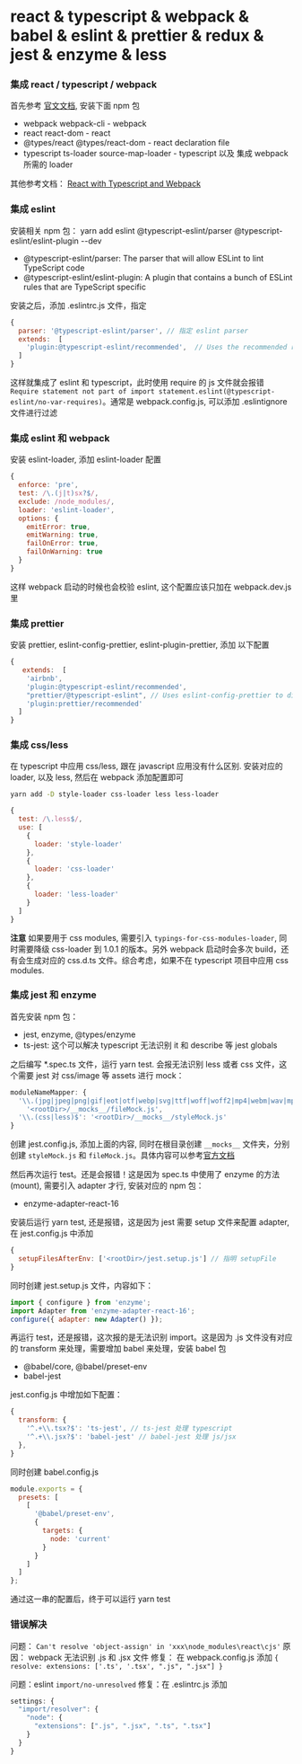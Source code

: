 react & typescript & webpack & babel & eslint & prettier & redux & jest & enzyme & less
====================================================================

### 集成 react / typescript / webpack

首先参考 [官文文档](https://www.typescriptlang.org/docs/handbook/react-&-webpack.html), 安装下面 npm 包

+ webpack webpack-cli - webpack
+ react react-dom - react
+ @types/react @types/react-dom - react declaration file
+ typescript ts-loader source-map-loader - typescript 以及 集成 webpack 所需的 loader

其他参考文档：
[React with Typescript and Webpack](https://www.pluralsight.com/guides/react-typescript-webpack)

### 集成 eslint

安装相关 npm 包： yarn add eslint @typescript-eslint/parser @typescript-eslint/eslint-plugin --dev

+ @typescript-eslint/parser: The parser that will allow ESLint to lint TypeScript code
+ @typescript-eslint/eslint-plugin: A plugin that contains a bunch of ESLint rules that are TypeScript specific

安装之后，添加 .eslintrc.js 文件，指定 

```js
{
  parser: '@typescript-eslint/parser', // 指定 eslint parser
  extends:  [
    'plugin:@typescript-eslint/recommended',  // Uses the recommended rules from the @typescript-eslint/eslint-plugin
  ]
}
```

这样就集成了 eslint 和 typescript，此时使用 require 的 js 文件就会报错 `Require statement not part of import statement.eslint(@typescript-eslint/no-var-requires)`。通常是 webpack.config.js, 可以添加 .eslintignore 文件进行过滤

### 集成 eslint 和 webpack

安装 eslint-loader, 添加 eslint-loader 配置

```js
{
  enforce: 'pre',
  test: /\.(j|t)sx?$/,
  exclude: /node_modules/,
  loader: 'eslint-loader',
  options: {
    emitError: true,
    emitWarning: true,
    failOnError: true,
    failOnWarning: true
  }
}
```
这样 webpack 启动的时候也会校验 eslint, 这个配置应该只加在 webpack.dev.js 里

### 集成 prettier

安装 prettier, eslint-config-prettier, eslint-plugin-prettier, 添加 以下配置

```js
{
   extends:  [
    'airbnb',
    'plugin:@typescript-eslint/recommended',
    "prettier/@typescript-eslint", // Uses eslint-config-prettier to disable ESLint rules from @typescript-eslint/eslint-plugin that would conflict with prettier
    'plugin:prettier/recommended'
  ]
}
```

### 集成 css/less

在 typescript 中应用 css/less, 跟在 javascript 应用没有什么区别. 安装对应的 loader, 以及 less, 然后在 webpack 添加配置即可

```sh
yarn add -D style-loader css-loader less less-loader
```

```js
{
  test: /\.less$/,
  use: [
    {
      loader: 'style-loader'
    },
    {
      loader: 'css-loader'
    },
    {
      loader: 'less-loader'
    }
  ]
}
```

__注意__ 如果要用于 css modules, 需要引入 `typings-for-css-modules-loader`, 同时需要降级 css-loader 到 1.0.1 的版本。另外 webpack 启动时会多次 build，还有会生成对应的 css.d.ts 文件。综合考虑，如果不在 typescript 项目中应用 css modules.

### 集成 jest 和 enzyme

首先安装 npm 包：
+ jest, enzyme, @types/enzyme
+ ts-jest: 这个可以解决 typescript 无法识别 it 和 describe 等 jest globals

之后编写 *.spec.ts 文件，运行 yarn test. 会报无法识别 less 或者 css 文件，这个需要 jest 对 css/image 等 assets 进行 mock：

```js
moduleNameMapper: {
  '\\.(jpg|jpeg|png|gif|eot|otf|webp|svg|ttf|woff|woff2|mp4|webm|wav|mp3|m4a|aac|oga)$':
    '<rootDir>/__mocks__/fileMock.js',
  '\\.(css|less)$': '<rootDir>/__mocks__/styleMock.js'
}
```

创建 jest.config.js, 添加上面的内容, 同时在根目录创建 `__mocks__` 文件夹，分别创建 `styleMock.js` 和 `fileMock.js`。具体内容可以参考[官方文档](https://jestjs.io/docs/en/webpack#handling-static-assets)

然后再次运行 test。还是会报错！这是因为 spec.ts 中使用了 enzyme 的方法(mount), 需要引入 adapter 才行, 安装对应的 npm 包：

+ enzyme-adapter-react-16

安装后运行 yarn test, 还是报错，这是因为 jest 需要 setup 文件来配置 adapter, 在 jest.config.js 中添加
```js
{
  setupFilesAfterEnv: ['<rootDir>/jest.setup.js'] // 指明 setupFile 
}
```
同时创建 jest.setup.js 文件，内容如下：

```js
import { configure } from 'enzyme';
import Adapter from 'enzyme-adapter-react-16';
configure({ adapter: new Adapter() });
```

再运行 test，还是报错，这次报的是无法识别 import。这是因为 .js 文件没有对应的 transform 来处理，需要增加 babel 来处理，安装 babel 包

+ @babel/core, @babel/preset-env
+ babel-jest

jest.config.js 中增加如下配置：

```js
{
  transform: {
    '^.+\\.tsx?$': 'ts-jest', // ts-jest 处理 typescript
    '^.+\\.jsx?$': 'babel-jest' // babel-jest 处理 js/jsx 
  },
}
```

同时创建 babel.config.js

```js
module.exports = {
  presets: [
    [
      '@babel/preset-env',
      {
        targets: {
          node: 'current'
        }
      }
    ]
  ]
};
```
通过这一串的配置后，终于可以运行 yarn test


### 错误解决

问题： `Can't resolve 'object-assign' in 'xxx\node_modules\react\cjs'`
原因： webpack 无法识别 .js 和 .jsx 文件
修复： 在 webpack.config.js 添加 `{ resolve: extensions: ['.ts', '.tsx', ".js", ".jsx"] }`


问题：eslint `import/no-unresolved`
修复：在 .eslintrc.js 添加
```js
settings: {
  "import/resolver": {
    "node": {
      "extensions": [".js", ".jsx", ".ts", ".tsx"]
    }
  }
}
```

